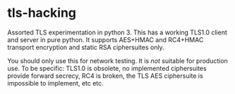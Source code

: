 tls-hacking
===========

Assorted TLS experimentation in python 3.  This has a working TLS1.0 client and server in pure python.
It supports AES+HMAC and RC4+HMAC transport encryption and static RSA ciphersuites only.

You should only use this for network testing.  It is *not* suitable for production use.
To be specific: TLS1.0 is obsolete, no implemented ciphersuites provide forward secrecy,
   RC4 is broken, the TLS AES ciphersuite is impossible to implement, etc etc.


